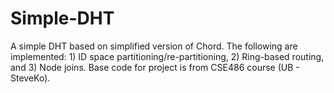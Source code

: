 # Simple-DHT


A simple DHT based on simplified version of Chord. The following are implemented: 1) ID space partitioning/re-partitioning, 2) Ring-based routing, and 3) Node joins. Base code for project is from CSE486 course (UB - SteveKo).
